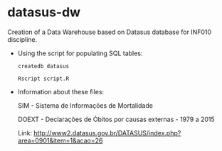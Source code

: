 # datasus-dw
Creation of a Data Warehouse based on Datasus database for INF010 discipline.

- Using the script for populating SQL tables:

    `createdb datasus`

    `Rscript script.R`

- Information about these files:

    SIM - Sistema de Informações de Mortalidade

    DOEXT - Declarações de Óbitos por causas externas - 1979 a 2015
    
    Link: http://www2.datasus.gov.br/DATASUS/index.php?area=0901&item=1&acao=26
